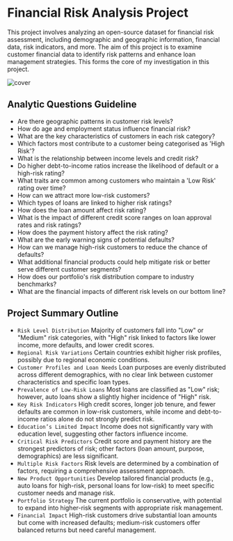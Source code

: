 # Financial Risk Analysis Project

This project involves analyzing an open-source dataset for financial risk assessment, including demographic and geographic information, financial data, risk indicators, and more. The aim of this project is to examine customer financial data to identify risk patterns and enhance loan management strategies. This forms the core of my investigation in this project.

![cover](/cover.JPG)


## Analytic Questions Guideline

- Are there geographic patterns in customer risk levels?
- How do age and employment status influence financial risk?
- What are the key characteristics of customers in each risk category?
- Which factors most contribute to a customer being categorised as 'High Risk'?
- What is the relationship between income levels and credit risk?
- Do higher debt-to-income ratios increase the likelihood of default or a high-risk rating?
- What traits are common among customers who maintain a 'Low Risk' rating over time?
- How can we attract more low-risk customers?
- Which types of loans are linked to higher risk ratings?
- How does the loan amount affect risk rating?
- What is the impact of different credit score ranges on loan approval rates and risk ratings?
- How does the payment history affect the risk rating?
- What are the early warning signs of potential defaults?
- How can we manage high-risk customers to reduce the chance of defaults?
- What additional financial products could help mitigate risk or better serve different customer segments?
- How does our portfolio's risk distribution compare to industry benchmarks?
- What are the financial impacts of different risk levels on our bottom line?



## Project Summary Outline
- `Risk Level Distribution`
Majority of customers fall into "Low" or "Medium" risk categories, with "High" risk linked to factors like lower income, more defaults, and lower credit scores.
- `Regional Risk Variations`
Certain countries exhibit higher risk profiles, possibly due to regional economic conditions.
- `Customer Profiles and Loan Needs`
Loan purposes are evenly distributed across different demographics, with no clear link between customer characteristics and specific loan types.
- `Prevalence of Low-Risk Loans`
Most loans are classified as "Low" risk; however, auto loans show a slightly higher incidence of "High" risk.
- `Key Risk Indicators`
High credit scores, longer job tenure, and fewer defaults are common in low-risk customers, while income and debt-to-income ratios alone do not strongly predict risk.
- `Education’s Limited Impact`
Income does not significantly vary with education level, suggesting other factors influence income.
- `Critical Risk Predictors`
Credit score and payment history are the strongest predictors of risk; other factors (loan amount, purpose, demographics) are less significant.
- `Multiple Risk Factors`
Risk levels are determined by a combination of factors, requiring a comprehensive assessment approach.
- `New Product Opportunities`
Develop tailored financial products (e.g., auto loans for high-risk, personal loans for low-risk) to meet specific customer needs and manage risk.
- `Portfolio Strategy`
The current portfolio is conservative, with potential to expand into higher-risk segments with appropriate risk management.
- `Financial Impact`
High-risk customers drive substantial loan amounts but come with increased defaults; medium-risk customers offer balanced returns but need careful management.

